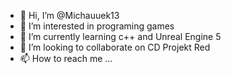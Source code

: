 - 👋 Hi, I’m @Michauuek13
- 👀 I’m interested in programing games
- 🌱 I’m currently learning c++ and Unreal Engine 5
- 💞️ I’m looking to collaborate on CD Projekt Red
- 📫 How to reach me ...

<!---
Michauuek13/Michauuek13 is a ✨ special ✨ repository because its `README.md` (this file) appears on your GitHub profile.
You can click the Preview link to take a look at your changes.
--->
